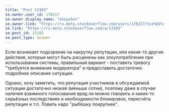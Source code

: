 ```yaml
---
title: "Post 13183"
se.owner.user_id: 176217
se.owner.display_name: "αλεχολυτ"
se.owner.link: "https://ru.meta.stackoverflow.com/users/176217/%ce%b1%ce%bb%ce%b5%cf%87%ce%bf%ce%bb%cf%85%cf%84"
se.link: "https://ru.meta.stackoverflow.com/a/13183"
se.post_id: 13183
se.post_type: answer
---
```

<p>Если возникает подозрение на накрутку репутации, или какие-то другие действия, которые могут быть расценены как злоупотребление при использовании системы, правильный вариант - поставить тревогу &quot;требуется внимание модератора&quot; и предоставить достаточно подробное описание ситуации.</p>
<p>Однако, хочу заметить, что репутация участников в обсуждаемой ситуации достаточно низкая (меньше сотни), поэтому даже в случае наличия взаимного голосования вряд ли можно говорить о каких-то серьёзных последствиях и необходимости блокировок, пересчёта репутации и т.п. Ловить надо &quot;рыбёшку покрупнее&quot;.</p>
